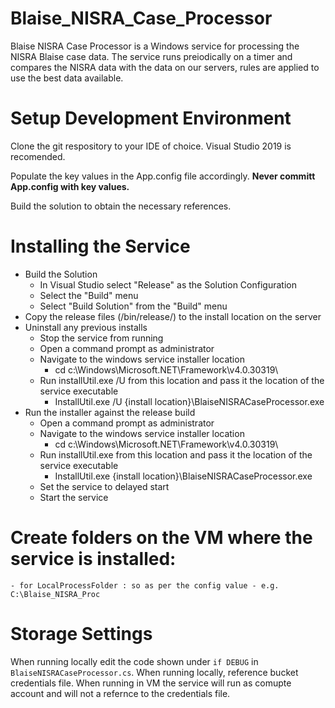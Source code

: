 # Blaise_NISRA_Case_Processor

Blaise NISRA Case Processor is a Windows service for processing the NISRA Blaise case data. The service runs preiodically on a timer and compares the NISRA data with the data on our servers, rules are applied to use the best data available.

# Setup Development Environment

Clone the git respository to your IDE of choice. Visual Studio 2019 is recomended.

Populate the key values in the App.config file accordingly. **Never committ App.config with key values.**

Build the solution to obtain the necessary references.

# Installing the Service

  - Build the Solution
    - In Visual Studio select "Release" as the Solution Configuration
    - Select the "Build" menu
    - Select "Build Solution" from the "Build" menu
  - Copy the release files (/bin/release/) to the install location on the server
  - Uninstall any previous installs
    - Stop the service from running
    - Open a command prompt as administrator
    - Navigate to the windows service installer location
      - cd c:\Windows\Microsoft.NET\Framework\v4.0.30319\
    - Run installUtil.exe /U from this location and pass it the location of the service executable
      - InstallUtil.exe /U {install location}\BlaiseNISRACaseProcessor.exe
  - Run the installer against the release build
    - Open a command prompt as administrator
    - Navigate to the windows service installer location
      - cd c:\Windows\Microsoft.NET\Framework\v4.0.30319\
    - Run installUtil.exe from this location and pass it the location of the service executable
      - InstallUtil.exe {install location}\BlaiseNISRACaseProcessor.exe
    - Set the service to delayed start
    - Start the service

# Create folders on the VM where the service is installed:

    - for LocalProcessFolder : so as per the config value - e.g. C:\Blaise_NISRA_Proc

# Storage Settings

When running locally edit the code shown under `if DEBUG` in `BlaiseNISRACaseProcessor.cs`. When running locally, reference bucket credentials file. When running in VM the service will run as comupte account and will not a refernce to the credentials file.
  
    
    
